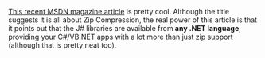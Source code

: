 [This recent MSDN magazine article](http://msdn.microsoft.com/msdnmag/issues/03/06/ZipCompression/) is pretty cool. Although the title suggests it is all about Zip Compression, the real power of this article is that it points out that the J# libraries are available from **any .NET language**, providing your C#/VB.NET apps with a lot more than just zip support (although that is pretty neat too).